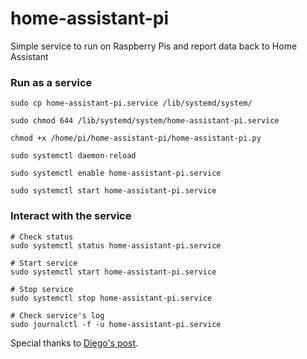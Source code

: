 # home-assistant-pi
Simple service to run on Raspberry Pis and report data back to Home Assistant

### Run as a service
```
sudo cp home-assistant-pi.service /lib/systemd/system/

sudo chmod 644 /lib/systemd/system/home-assistant-pi.service

chmod +x /home/pi/home-assistant-pi/home-assistant-pi.py

sudo systemctl daemon-reload

sudo systemctl enable home-assistant-pi.service

sudo systemctl start home-assistant-pi.service
```

### Interact with the service
```
# Check status
sudo systemctl status home-assistant-pi.service

# Start service
sudo systemctl start home-assistant-pi.service

# Stop service
sudo systemctl stop home-assistant-pi.service

# Check service's log
sudo journalctl -f -u home-assistant-pi.service
```

Special thanks to [Diego's post](http://www.diegoacuna.me/how-to-run-a-script-as-a-service-in-raspberry-pi-raspbian-jessie/).
